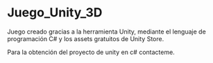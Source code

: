 # Juego_Unity_3D
Juego creado gracias a la herramienta Unity, mediante el lenguaje de programación C# y los assets gratuitos de Unity Store.

Para la obtención del proyecto de unity en c# contacteme.
